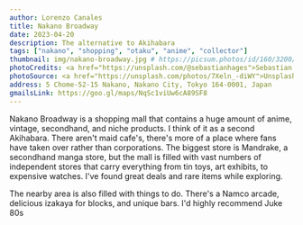 ```yaml
---
author: Lorenzo Canales
title: Nakano Broadway
date: 2023-04-20
description: The alternative to Akihabara 
tags: ["nakano", "shopping", "otaku", "anime", "collector"]
thumbnail: img/nakano-broadway.jpg # https://picsum.photos/id/160/3200/2119
photoCredits: <a href="https://unsplash.com/@sebastianhages">Sebastian Hages</a>
photoSource: <a href="https://unsplash.com/photos/7Xeln_-diWY">Unsplash</a>
address: 5 Chome-52-15 Nakano, Nakano City, Tokyo 164-0001, Japan
gmailsLink: https://goo.gl/maps/NqSc1viUw6cA89SF8
---
```


Nakano Broadway is a shopping mall that contains a huge amount of anime, vintage, secondhand, and niche products. I think of it as a second Akihabara. There aren't maid cafe's, there's more of a place where fans have taken over rather than corporations. The biggest store is Mandrake, a secondhand manga store, but the mall is filled with vast numbers of independent stores that carry everything from tin toys, art exhibits, to expensive watches. I've found great deals and rare items while exploring.

The nearby area is also filled with things to do. There's a Namco arcade, delicious izakaya for blocks, and unique bars. I'd highly recommend Juke 80s
